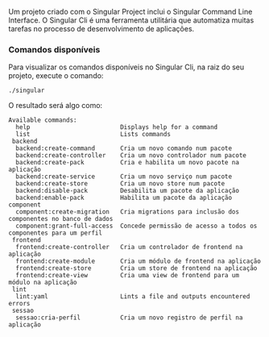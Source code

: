 Um projeto criado com o Singular Project inclui o <destak>Singular Command Line Interface</destak>. O <destak>Singular
Cli</destak> é uma ferramenta utilitária que automatiza muitas tarefas no processo de desenvolvimento de aplicações.

### Comandos disponíveis

Para visualizar os comandos disponíveis no <destak>Singular Cli</destak>, na raiz do seu projeto, execute o comando:

```shell
./singular 
```

O resultado será algo como:

```shell
Available commands:
  help                         Displays help for a command
  list                         Lists commands
 backend
  backend:create-command       Cria um novo comando num pacote
  backend:create-controller    Cria um novo controlador num pacote
  backend:create-pack          Cria e habilita um novo pacote na aplicação
  backend:create-service       Cria um novo serviço num pacote
  backend:create-store         Cria um novo store num pacote
  backend:disable-pack         Desabilita um pacote da aplicação
  backend:enable-pack          Habilita um pacote da aplicação
component
  component:create-migration   Cria migrations para inclusão dos componentes no banco de dados
  component:grant-full-access  Concede permissão de acesso a todos os componentes para um perfil
 frontend
  frontend:create-controller   Cria um controlador de frontend na aplicação
  frontend:create-module       Cria um módulo de frontend na aplicação
  frontend:create-store        Cria um store de frontend na aplicação
  frontend:create-view         Cria uma view de frontend para um módulo na aplicação
 lint
  lint:yaml                    Lints a file and outputs encountered errors
 sessao
  sessao:cria-perfil           Cria um novo registro de perfil na aplicação
```
